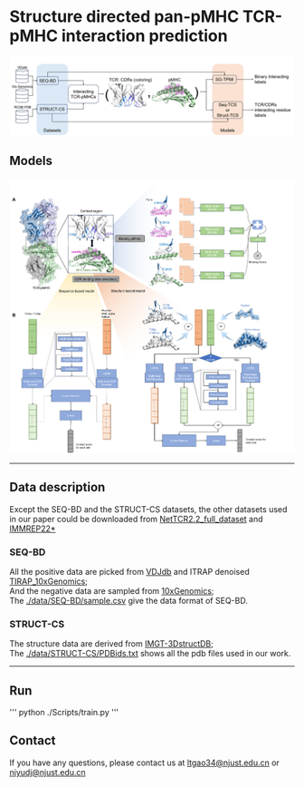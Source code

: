 # Structure directed pan-pMHC TCR-pMHC interaction prediction
![workflow](https://github.com/gaol00034/pan-pMHC/blob/main/Figures/Workflow.png)
## Models
![workflow](https://github.com/gaol00034/pan-pMHC/blob/main/Figures/models.png)
***
## Data description
Except the SEQ-BD and the STRUCT-CS datasets, the other datasets used in our paper could be downloaded from [NetTCR2.2_full_dataset](https://github.com/mnielLab/NetTCR-2.2/blob/main/data/nettcr_2_2_full_dataset.csv) and [IMMREP22*](https://github.com/mnielLab/NetTCR-2.2/blob/main/data/IMMREP/train/all_peptides_redundancy_reduced.csv)
### SEQ-BD
All the positive data are picked from [VDJdb](https://vdjdb.cdr3.net/overview) and ITRAP denoised [TIRAP_10xGenomics](https://github.com/mnielLab/ITRAP_benchmark);  
And the negative data are sampled from [10xGenomics](https://www.10xgenomics.com/datasets);  
The [./data/SEQ-BD/sample.csv](https://github.com/gaol00034/pan-pMHC/data/SEQ-BD/sample.csv) give the data format of SEQ-BD.
### STRUCT-CS
The structure data are derived from [IMGT-3DstructDB](https://www.imgt.org/3Dstructure-DB/);  
The [./data/STRUCT-CS/PDBids.txt](https://github.com/gaol00034/pan-pMHC/data/STRUCT-CS/PDBids.txt) shows all the pdb files used in our work.
***
## Run
'''
python ./Scripts/train.py
'''
## Contact
If you have any questions, please contact us at [ltgao34@njust.edu.cn](ltgao34@njust.edu.cn) or [njyudj@njust.edu.cn](njyudj@njust.edu.cn)
